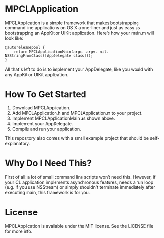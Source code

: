 # MPCLApplication
MPCLApplication is a simple framework that makes bootstrapping command line applications on OS X a one-liner and just
as easy as bootstrapping an AppKit or UIKit application. Here's how your main.m will look like:

    @autoreleasepool {
        return MPCLApplicationMain(argc, argv, nil, NSStringFromClass([AppDelegate class]));
    }

All that's left to do is to implement your AppDelegate, like you would with any AppKit or UIKit application.

# How To Get Started
1. Download MPCLApplication.
2. Add MPCLApplication.h and MPCLApplication.m to your project.
3. Implement MPCLApplicationMain as shown above.
4. Implement your AppDelegate.
5. Compile and run your application.

This repository also comes with a small example project that should be self-explanatory.

# Why Do I Need This?
First of all: a lot of small command line scripts won't need this. However, if your CL application implements
asynchronous features, needs a run loop (e.g. if you use NSStream) or simply shouldn't terminate immediately after
executing main, this framework is for you.

# License
MPCLApplication is available under the MIT license. See the LICENSE file for more info.
